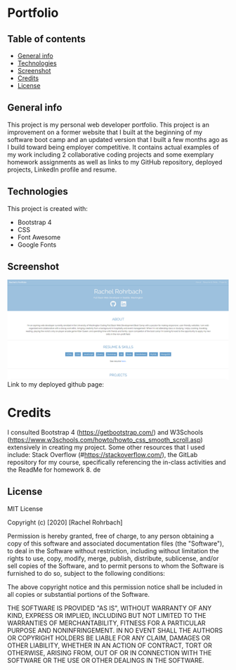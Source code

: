 # Portfolio 

## Table of contents
* [General info](#general-info)
* [Technologies](#technologies)
* [Screenshot](#screenshot)
* [Credits](#credits)
* [License](#license)

## General info
This project is my personal web developer portfolio. This project is an improvement on a former website that I built at the beginning of my software boot camp and an updated version that I built a few months ago as I build toward being employer competitive. It contains actual examples of my work including 2 collaborative coding projects and some exemplary homework assignments as well as links to my GitHub repository, deployed projects, LinkedIn profile and resume. 
	
## Technologies
This project is created with: 
* Bootstrap 4
* CSS
* Font Awesome
* Google Fonts

## Screenshot
![project screenshot](assets/images/portfolio-screenshot-updated.png)
Link to my deployed github page: 


# Credits
I consulted Bootstrap 4 (https://getbootstrap.com/) and W3Schools (https://www.w3schools.com/howto/howto_css_smooth_scroll.asp) extensively in creating my project. Some other resources that I used include: Stack Overflow (#https://stackoverflow.com/), the GitLab repository for my course, specifically referencing the in-class activities and the ReadMe for homework 8. de

## License
MIT License

Copyright (c) [2020] [Rachel Rohrbach]

Permission is hereby granted, free of charge, to any person obtaining a copy
of this software and associated documentation files (the "Software"), to deal
in the Software without restriction, including without limitation the rights
to use, copy, modify, merge, publish, distribute, sublicense, and/or sell
copies of the Software, and to permit persons to whom the Software is
furnished to do so, subject to the following conditions:

The above copyright notice and this permission notice shall be included in all
copies or substantial portions of the Software.

THE SOFTWARE IS PROVIDED "AS IS", WITHOUT WARRANTY OF ANY KIND, EXPRESS OR
IMPLIED, INCLUDING BUT NOT LIMITED TO THE WARRANTIES OF MERCHANTABILITY,
FITNESS FOR A PARTICULAR PURPOSE AND NONINFRINGEMENT. IN NO EVENT SHALL THE
AUTHORS OR COPYRIGHT HOLDERS BE LIABLE FOR ANY CLAIM, DAMAGES OR OTHER
LIABILITY, WHETHER IN AN ACTION OF CONTRACT, TORT OR OTHERWISE, ARISING FROM,
OUT OF OR IN CONNECTION WITH THE SOFTWARE OR THE USE OR OTHER DEALINGS IN THE
SOFTWARE.